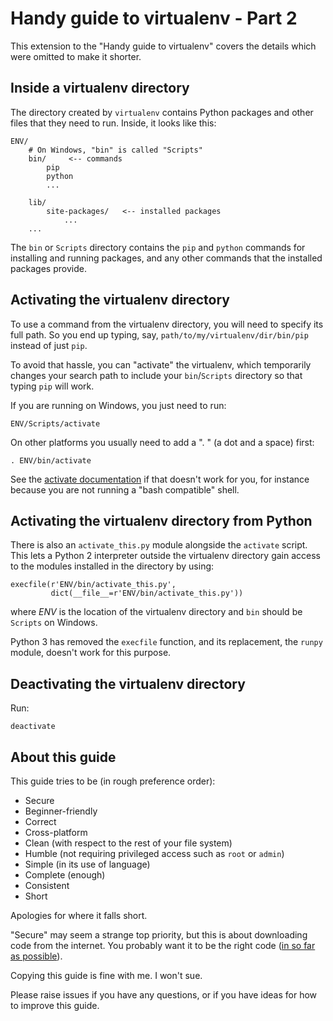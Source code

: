 Handy guide to virtualenv - Part 2
==================================

This extension to the "Handy guide to virtualenv" covers the details which
were omitted to make it shorter.


Inside a virtualenv directory
-----------------------------

The directory created by `virtualenv` contains Python packages and other files
that they need to run.  Inside, it looks like this:

    ENV/
        # On Windows, "bin" is called "Scripts"
        bin/     <-- commands
            pip
            python
            ...

        lib/
            site-packages/   <-- installed packages
                ...
        ...

The `bin` or `Scripts` directory contains the `pip` and `python` commands for
installing and running packages, and any other commands that the installed
packages provide.


Activating the virtualenv directory
-----------------------------------

To use a command from the virtualenv directory, you will need to specify its
full path.  So you end up typing, say, `path/to/my/virtualenv/dir/bin/pip`
instead of just `pip`.

To avoid that hassle, you can "activate" the virtualenv, which temporarily
changes your search path to include your `bin`/`Scripts` directory so that
typing `pip` will work.

If you are running on Windows, you just need to run:

    ENV/Scripts/activate

On other platforms you usually need to add a ". " (a dot and a space) first:

    . ENV/bin/activate

See the [activate documentation][2] if that doesn't work for you, for instance
because you are not running a "bash compatible" shell.

[2]: https://virtualenv.pypa.io/en/latest/userguide.html#activate-script


Activating the virtualenv directory from Python
-----------------------------------------------

There is also an `activate_this.py` module alongside the `activate` script.
This lets a Python 2 interpreter outside the virtualenv directory gain access
to the modules installed in the directory by using:

    execfile(r'ENV/bin/activate_this.py',
             dict(__file__=r'ENV/bin/activate_this.py'))

where _ENV_ is the location of the virtualenv directory and `bin` should be
`Scripts` on Windows.

Python 3 has removed the `execfile` function, and its replacement, the `runpy`
module, doesn't work for this purpose.


Deactivating the virtualenv directory
-------------------------------------

Run:

    deactivate


About this guide
----------------

This guide tries to be (in rough preference order):

* Secure
* Beginner-friendly
* Correct
* Cross-platform
* Clean (with respect to the rest of your file system)
* Humble (not requiring privileged access such as `root` or `admin`)
* Simple (in its use of language)
* Complete (enough)
* Consistent
* Short

Apologies for where it falls short.

"Secure" may seem a strange top priority, but this is about downloading code
from the internet.  You probably want it to be the right code
([in so far as possible][3]).

[3]: https://caremad.io/2013/07/packaging-signing-not-holy-grail/

Copying this guide is fine with me.  I won't sue.

Please raise issues if you have any questions, or if you have ideas for how to
improve this guide.
